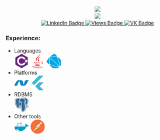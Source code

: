 <div id="stats" align="center">
  <img src="http://github-readme-streak-stats.herokuapp.com?user=bondyi&theme=dark&border_radius=4.5&date_format=j%20M%5B%20Y%5D&background=FFFFFF00&border=8C1EFF&stroke=8C1EFF&ring=FFD319&fire=FF901F&currStreakNum=F222FF&sideNums=FF2975&currStreakLabel=F222FF&sideLabels=F222FF&dates=FF901F"/>
  <br/>
  <img src="https://github-readme-stats-git-masterrstaa-rickstaa.vercel.app/api/top-langs/?username=bondyi&theme=synthwave&layout=compact&border_radius=4.5&bg_color=FFFFFF00&text_color=F222FF&hide_title=true&border_color=8C1EFF"/>
</div>

<div id="social" align="center">
  <div id="badges">
    <a href="https://vk.com/bondyi">
      <img src="https://img.shields.io/badge/LinkedIn-8C1EFF?style=for-the-badge&logo=linkedin&logoColor=white" alt="LinkedIn Badge"/>
    </a>
    <a href="https://github.com/bondyi/">
      <img src="https://komarev.com/ghpvc/?username=bondyi&style=for-the-badge&color=8C1EFF" alt="Views Badge"/>
    </a>
    <a href="https://www.linkedin.com/in/bondyi/">
      <img src="https://img.shields.io/badge/VK-8C1EFF?style=for-the-badge&logo=vk&logoColor=white" alt="VK Badge"/>
    </a>
  </div>
</div>

### Experience:

<div id="experience">
  <ul id="experience-list">
    <li id="languages-item-list">
      Languages
      <div id="languages">
        <img src="https://github.com/devicons/devicon/blob/master/icons/csharp/csharp-plain.svg" title="C#" alt="C#" width="40" height="40"/>
        <img src="https://github.com/devicons/devicon/blob/master/icons/java/java-plain.svg" title="Java" alt="Java" width="40" height="40"/>
        <img src="https://github.com/devicons/devicon/blob/master/icons/dart/dart-plain.svg" title="Dart" alt="Dart" width="40" height="40"/>
      </div>
    </li>
    <li id="platforms-item-list">
      Platforms
      <div id="platforms">
        <img src="https://github.com/devicons/devicon/blob/master/icons/dot-net/dot-net-plain.svg" title=".NET" alt=".NET" width="40" height="40"/>
        <img src="https://github.com/devicons/devicon/blob/master/icons/flutter/flutter-plain.svg" title="Flutter" alt="Flutter" width="40" height="40"/>
      </div>
    </li>
    <li id="rdbms-item-list">
      RDBMS
      <div id="rdbms">
        <img src="https://github.com/devicons/devicon/blob/master/icons/postgresql/postgresql-plain.svg" title="PostgreSQL" alt="PostgreSQL" width="40" height="40"/>
      </div>
    </li>
    <li id="other-tools-item-list">
      Other tools
      <div id="other-tools">
        <img src="https://github.com/devicons/devicon/blob/master/icons/docker/docker-plain.svg" title="Docker" alt="Docker" width="40" height="40"/>
        <img src="https://github.com/devicons/devicon/blob/master/icons/postman/postman-plain.svg" title="Postman" alt="Postman" width="40" height="40"/>
      </div>
    </li>
  </ul>
</div>
